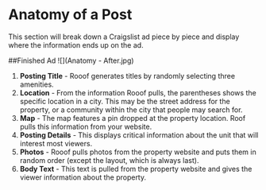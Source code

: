 # Anatomy of a Post
This section will break down a Craigslist ad piece by piece and display where the information ends up on the ad.

##Finished Ad
![](Anatomy - After.jpg)
1. **Posting Title** - Rooof generates titles by randomly selecting three amenities.
2. **Location** - From the information Rooof pulls, the parentheses shows the specific location in a city. This may be the street address for the property, or a community within the city that people may search for.
3. **Map** - The map features a pin dropped at the property location. Roof pulls this information from your website.
4. **Posting Details** - This displays critical information about the unit that will interest most viewers.
5. **Photos** - Rooof pulls photos from the property website and puts them in random order (except the layout, which is always last).
6. **Body Text** - This text is pulled from the property website and gives the viewer information about the property.